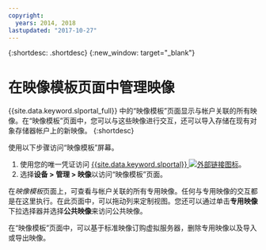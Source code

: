 ```yaml
---
copyright:
  years: 2014, 2018
lastupdated: "2017-10-27"
---
```


{:shortdesc: .shortdesc}
{:new_window: target="_blank"}

# 在映像模板页面中管理映像

{{site.data.keyword.slportal_full}} 中的“映像模板”页面显示与帐户关联的所有映像。在“映像模板”页面中，您可以与这些映像进行交互，还可以导入存储在现有对象存储器帐户上的新映像。
{:shortdesc}

使用以下步骤访问“映像模板”屏幕。

1. 使用您的唯一凭证访问 [{{site.data.keyword.slportal}} ![外部链接图标](../../icons/launch-glyph.svg "外部链接图标")](https://control.softlayer.com/)。
2. 选择**设备 > 管理 > 映像**以访问“映像模板”页面。

在*映像模板*页面上，可查看与帐户关联的所有专用映像。任何与专用映像的交互都是在这里执行。在此页面中，可以拖动列来定制视图。您还可以通过单击**专用映像**下拉选择器并选择**公共映像**来访问公共映像。 

在“映像模板”页面中，可以基于标准映像订购虚拟服务器，删除专用映像以及导入或导出映像。 
